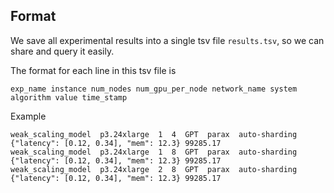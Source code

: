 ## Format
We save all experimental results into a single tsv file `results.tsv`, so we can share and query it easily.

The format for each line in this tsv file is
```
exp_name instance num_nodes num_gpu_per_node network_name system algorithm value time_stamp
```

Example
```
weak_scaling_model  p3.24xlarge  1  4  GPT  parax  auto-sharding  {"latency": [0.12, 0.34], "mem": 12.3} 99285.17
weak_scaling_model  p3.24xlarge  1  8  GPT  parax  auto-sharding  {"latency": [0.12, 0.34], "mem": 12.3} 99285.17
weak_scaling_model  p3.24xlarge  2  8  GPT  parax  auto-sharding  {"latency": [0.12, 0.34], "mem": 12.3} 99285.17
```


